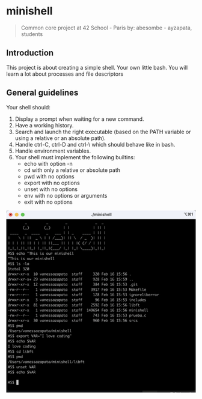 # minishell
> Common core project at 42 School - Paris by: abesombe - ayzapata, students
>

## Introduction
This project is about creating a simple shell. Your own little bash.
You will learn a lot about processes and file descriptors

## General guidelines
Your shell should:
1. Display a prompt when waiting for a new command.
2. Have a working history.
3. Search and launch the right executable (based on the PATH variable or using a relative or an absolute path).
4. Handle ctrl-C, ctrl-D and ctrl-\ which should behave like in bash.
5. Handle environment variables.
6. Your shell must implement the following builtins:
    - echo with option -n
    - cd with only a relative or absolute path
    - pwd with no options
    - export with no options
    - unset with no options
    - env with no options or arguments
    - exit with no options

<img width="562" alt="diagram" src="https://github.com/avanessazc/minishell/blob/main/minishell.png">
